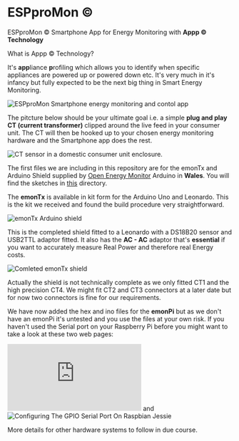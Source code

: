﻿# ESPproMon ©
ESPproMon © Smartphone App for Energy Monitoring with **Appp © Technology**

What is Appp © Technology?

It's **app**liance **p**rofiling which allows you to identify when specific appliances are powered up or powered down etc. It's very much in it's infancy but fully expected to be the next big thing in Smart Energy Monitoring.

![ESPproMon Smartphone energy monitoring and contol app](https://github.com/pieman64/ESPproMon/blob/master/images/ESPproMon%204%20Tabs.png)

The pitcture below should be your ultimate goal i.e. a simple **plug and play CT (current transformer)** clipped around the live feed in your consumer unit. The CT will then be hooked up to your chosen energy monitoring hardware and the Smartphone app does the rest.

![CT sensor in a domestic consumer unit enclosure.](https://github.com/pieman64/ESPproMon/blob/master/images/Consumer%20unit%20with%20CT.jpg)

The first files we are including in this repository are for the emonTx and Arduino Shield supplied by [Open Energy Monitor](https://community.openenergymonitor.org/) Arduino in **Wales**. You will find the sketches in [this](https://github.com/pieman64/ESPproMon/tree/master/OpenEnergyMonitor) directory.

The **emonTx** is available in kit form for the Arduino Uno and Leonardo. This is the kit we received and found the build procedure very straightforward.

![emonTx Arduino shield](https://github.com/pieman64/ESPproMon/blob/master/images/emonTx%20Arduino%20shield%20components.jpg)

This is the completed shield fitted to a Leonardo with a DS18B20 sensor and USB2TTL adaptor fitted. It also has the **AC - AC** adaptor that's **essential** if you want to accurately measure Real Power and therefore real Energy costs.

![Comleted emonTx shield](https://github.com/pieman64/ESPproMon/blob/master/images/emonTx%20Arduino%20shield%20with%20Leonardo%20DS18B20%20and%20TTL.jpg)

Actually the shield is not technically complete as we only fitted CT1 and the high precision CT4. We might fit CT2 and CT3 connectors at a later date but for now two connectors is fine for our requirements. 

We have now added the hex and ino files for the **emonPi** but as we don't have an emonPi it's untested and you use the files at your own risk. If you haven't used the Serial port on your Raspberry Pi before you might want to take a look at these two web pages:

![THE RASPBERRY PI UARTS](https://www.raspberrypi.org/documentation/configuration/uart.md) and 
![Configuring The GPIO Serial Port On Raspbian Jessie](https://spellfoundry.com/2016/05/29/configuring-gpio-serial-port-raspbian-jessie-including-pi-3/)

More details for other hardware systems to follow in due course.
